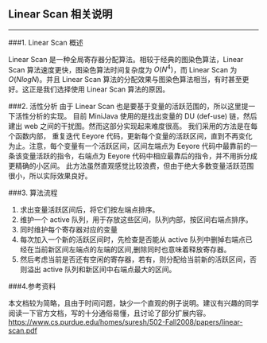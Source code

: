 ﻿## Linear Scan 相关说明

---
###1. Linear Scan 概述

Linear Scan 是一种全局寄存器分配算法。相较于经典的图染色算法，Linear Scan 算法速度更快，图染色算法时间复杂度为 $O(N^4)$，而 Linear Scan 为 $O(NlogN)$。并且 Linear Scan 算法的分配效果与图染色算法相当，有时甚至更好。这正是我们选择使用 Linear Scan 算法的原因。

###2. 活性分析
由于 Linear Scan 也是要基于变量的活跃范围的，所以这里提一下活性分析的实现。
目前 MiniJava 使用的是找出变量的 DU (def-use) 链，然后建出 web 之间的干扰图。然而这部分实现起来难度很高。
我们采用的方法是在每个函数内部， 重复迭代 Eeyore 代码，更新每个变量的活跃区间，直到不再变化为止。注意，每个变量有一个活跃区间，区间左端点为 Eeyore 代码中最靠前的一条该变量活跃的指令，右端点为 Eeyore 代码中相应最靠后的指令，并不用拆分成更精确的小区间。
此方法虽然直观感觉比较浪费，但由于绝大多数变量活跃范围很小，所以实际效果良好。

###3. 算法流程
1. 求出变量活跃区间后，将它们按左端点排序。
2. 维护一个 active 队列，用于存放这些区间，队列内部，按区间右端点排序。
3. 同时维护每个寄存器对应的变量
4. 每次加入一个新的活跃区间时，先检查是否能从 active 队列中删掉右端点已经在当前新区间左端点的左端的区间,删除同时也意味着释放寄存器。
5. 然后考虑当前是否还有空闲的寄存器，若有，则分配给当前新的活跃区间，否则溢出 active 队列和新区间中右端点最大的区间。

###4.参考资料

本文档较为简略，且由于时间问题，缺少一个直观的例子说明。建议有兴趣的同学阅读一下官方文档，写的十分通俗易懂，且讨论了部分扩展内容。
https://www.cs.purdue.edu/homes/suresh/502-Fall2008/papers/linear-scan.pdf




